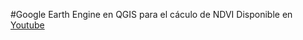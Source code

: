 #Google Earth Engine en QGIS para el cáculo de NDVI
Disponible en  <a href="https://www.youtube.com/watch?v=YUMY7avwkCs&t=604s" target = "_blank">Youtube</a>
